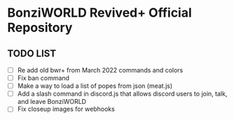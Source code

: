 # BonziWORLD Revived+ Official Repository
## TODO LIST
- [ ] Re add old bwr+ from March 2022 commands and colors
- [ ] Fix ban command
- [ ] Make a way to load a list of popes from json (meat.js)
- [ ] Add a slash command in discord.js that allows discord users to join, talk, and leave BonziWORLD
- [ ] Fix closeup images for webhooks
